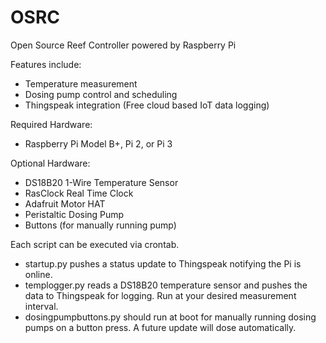 OSRC
====

Open Source Reef Controller powered by Raspberry Pi

Features include:
- Temperature measurement
- Dosing pump control and scheduling
- Thingspeak integration (Free cloud based IoT data logging)

Required Hardware:
- Raspberry Pi Model B+, Pi 2, or Pi 3

Optional Hardware:
- DS18B20 1-Wire Temperature Sensor
- RasClock Real Time Clock
- Adafruit Motor HAT
- Peristaltic Dosing Pump
- Buttons (for manually running pump)

Each script can be executed via crontab.
- startup.py pushes a status update to Thingspeak notifying the Pi is online.
- templogger.py reads a DS18B20 temperature sensor and pushes the data to Thingspeak for logging. Run at your desired measurement interval.
- dosingpumpbuttons.py should run at boot for manually running dosing pumps on a button press. A future update will dose automatically.
